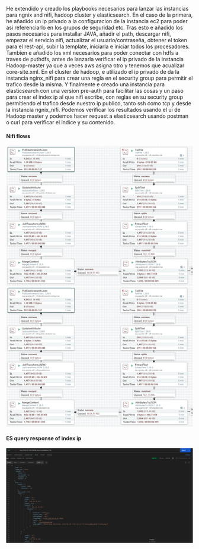 He extendido y creado los playbooks necesarios para lanzar las instancias para ngnix and nifi, hadoop cluster y elasticsearch.
En el caso de la primera, he añadido un ip privado a la configuracion de la instancia ec2 para poder asi referenciarlo en los grupos de seguridad etc.
Tras esto e añadido los pasos necesarios para installar JAVA, añadir el path, descargar nifi, empezar el servicio nifi, actualizar el usuario/contraseña, obtener el token para el rest-api, subir la template, iniciarla e iniciar todos los procesadores. Tambien e añadido los xml necesarios para poder conectar con hdfs a traves de puthdfs, antes de lanzarla verificar el ip privado de la instancia Hadoop-master ya que a veces aws asigna otro y tenemos que acualizar core-site.xml.
En el cluster de hadoop, e utilizado el ip privado de da la instancia nginx_nifi para crear una regla en el security group para permitir el trafico desde la misma.
Y finalmente e creado una instancia para elasticsearch con una version pre-auth para facilitar las cosas y un paso para crear el index ip al que nifi escribe, con reglas en su security group permitiendo el trafico desde nuestro ip publico, tanto ssh como tcp y desde la instancia ngnix_nifi.
Podemos verificar los resultados usando el ui de Hadoop master y podemos hacer request a elasticsearch usando postman o curl para verificar el indice y su contenido.
#### Nifi flows
![Imagen para el flow en nifi a hdfs](./img/nifi_hdfs_flow.png)
![Imagen para el flow en nifi a es](./img/nifi_elasticsearch_flow.png)
#### ES query response of index ip
![Imagen mostrando la respuesta de es tras ejecutar nifi ](./img/es_get_request.png)